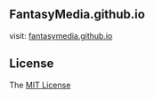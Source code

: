 FantasyMedia.github.io
---

visit: [fantasymedia.github.io](//fantasymedia.github.io)

## License

The [MIT License](LICENSE)